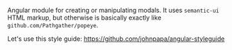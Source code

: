 Angular module for creating or manipulating modals. It uses `semantic-ui` HTML markup, but otherwise is basically exactly like `github.com/Pathgather/popeye`.

Let's use this style guide: https://github.com/johnpapa/angular-styleguide
